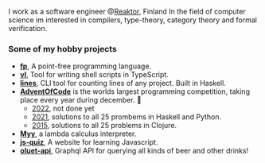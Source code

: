 I work as a software engineer @[Reaktor](https://www.reaktor.com/), Finland
In the field of computer science im interested in compilers, type-theory, category theory and formal verification.

### Some of my hobby projects
- [**fp**](https://github.com/japiirainen/fp), A point-free programming language.
- [**vl**](https://github.com/japiirainen/vl), Tool for writing shell scripts in TypeScript.
- [**lines**](https://github.com/japiirainen/lines), CLI tool for counting lines of any project. Built in Haskell.
- [**AdventOfCode**](https://adventofcode.com/) is the worlds largest programming competition, taking place every year during december. 🎄
  - [2022](https://github.com/japiirainen/aoc-2022), not done yet
  - [2021](https://github.com/japiirainen/aoc-2021), solutions to all 25 prombems in Haskell and Python.
  - [2015](https://github.com/japiirainen/aoc-2015), solutions to all 25 problems in Clojure.
- [**Myy**](https://github.com/japiirainen/myy), a lambda calculus interpreter.
- [**js-quiz**](https://github.com/japiirainen/js-quiz), A website for learning Javascript.
- [**oluet-api**](https://github.com/japiirainen/go-oluet-api), Graphql API for querying all kinds of beer and other drinks!
